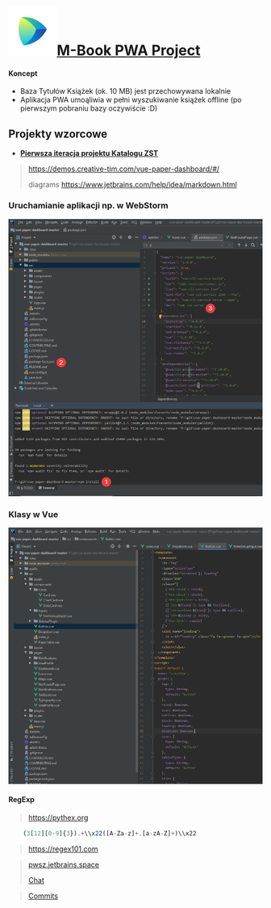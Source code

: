 
#  <a href="https://pwsz.jetbrains.space/p/nos/review">![Space_Icon](./docs/space_icon.svg)</a>[M-Book PWA Project](https://github.com/Mario62/RWD_TS/projects/1)

#### Koncept
* Baza Tytułów Książek (ok. 10 MB) jest przechowywana lokalnie 
* Aplikacja PWA umoąliwia w pełni wyszukiwanie książek offline (po pierwszym pobraniu bazy oczywiście :D)

## Projekty wzorcowe 

* [**Pierwsza iteracja projektu Katalogu ZST**](https://katalog.zst-tarnow.pl)
> https://demos.creative-tim.com/vue-paper-dashboard/#/
>
> diagrams https://www.jetbrains.com/help/idea/markdown.html 
### Uruchamianie aplikacji np. w WebStorm
![vue_crate_app](./docs/inteli.png)

### Klasy w Vue 
![Klasy](./docs/class.png)

#### RegExp

> https://pythex.org


```ts
    (3[12][0-9]{3}).+\\x22([A-Za-z]+.[a-zA-Z]+)\\x22
```
> https://regex101.com

> [pwsz.jetbrains.space](https://pwsz.jetbrains.space)
> 
> [Chat](https://pwsz.jetbrains.space/im/group/1Bdbrz1w1iEc)

> [Commits](https://pwsz.jetbrains.space/p/nos/code/vuePWA/commits)

